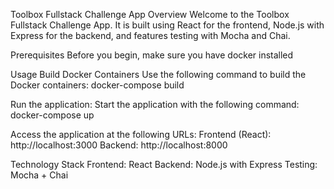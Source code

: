 Toolbox Fullstack Challenge App
Overview
Welcome to the Toolbox Fullstack Challenge App. It is built using React for the frontend, Node.js with Express for the backend, and features testing with Mocha and Chai.

Prerequisites
Before you begin, make sure you have docker installed

Usage
Build Docker Containers
Use the following command to build the Docker containers:
docker-compose build

Run the application:
Start the application with the following command:
docker-compose up

Access the application at the following URLs:
Frontend (React): http://localhost:3000
Backend: http://localhost:8000

Technology Stack
Frontend: React
Backend: Node.js with Express
Testing: Mocha + Chai
